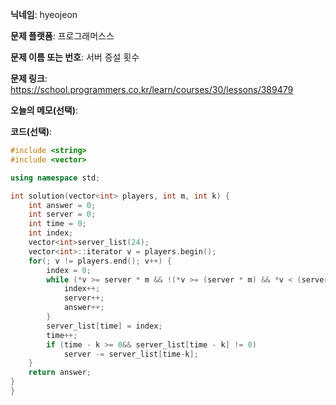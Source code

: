 **닉네임**: hyeojeon

**문제 플랫폼**: 프로그래머스스

**문제 이름 또는 번호**: 서버 증설 횟수

**문제 링크**: https://school.programmers.co.kr/learn/courses/30/lessons/389479

**오늘의 메모(선택)**: 

**코드(선택)**:

```cpp
#include <string>
#include <vector>

using namespace std;

int solution(vector<int> players, int m, int k) {
	int answer = 0;
	int server = 0;
	int time = 0;
	int index;
	vector<int>server_list(24);
	vector<int>::iterator v = players.begin();
	for(; v != players.end(); v++) {
		index = 0;
		while (*v >= server * m && !(*v >= (server * m) && *v < (server + 1) * m)) {
			index++;
			server++;
			answer++;
		}
		server_list[time] = index;
		time++;
		if (time - k >= 0&& server_list[time - k] != 0)
			server -= server_list[time-k];
	}
	return answer;
}
}
```
